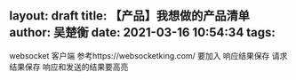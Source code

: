 layout: draft
title: 【产品】我想做的产品清单
author: 吴楚衡
date: 2021-03-16 10:54:34
tags:
---
websocket 客户端
参考https://websocketking.com/
要加入 响应结果保存
请求结果保存
响应和发送的结果要高亮